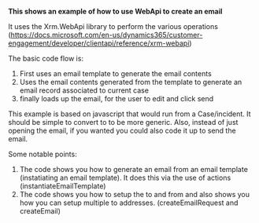 **This shows an example of how to use WebApi to create an email**

It uses the Xrm.WebApi library to perform the various operations (https://docs.microsoft.com/en-us/dynamics365/customer-engagement/developer/clientapi/reference/xrm-webapi)

The basic code flow is:

1. First uses an email template to generate the email contents
2. Uses the email contents generated from the template to generate an email record associated to current case
3. finally loads up the email, for the user to edit and click send

This example is based on javascript that would run from a Case/incident. It should be simple to convert to to be more generic. Also, instead of just opening the email, if you wanted you could also code it up to send the email.

Some notable points: 

1. The code shows you how to generate an email from an email template (instatiating an email template). It does this via the use of actions (instantiateEmailTemplate)
2. The code shows you how to setup the to and from and also shows you how you can setup multiple to addresses. (createEmailRequest and createEmail)

